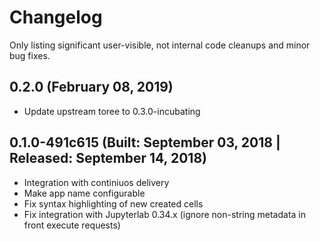 # Changelog

Only listing significant user-visible, not internal code cleanups and minor bug fixes.

## 0.2.0 (February 08, 2019)

* Update upstream toree to 0.3.0-incubating

## 0.1.0-491c615 (Built: September 03, 2018 | Released: September 14, 2018)

* Integration with continiuos delivery
* Make app name configurable
* Fix syntax highlighting of new created cells
* Fix integration with Jupyterlab 0.34.x (ignore non-string metadata in front execute requests)
